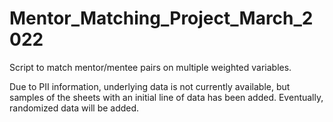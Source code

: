 # Mentor_Matching_Project_March_2022
 Script to match mentor/mentee pairs on multiple weighted variables.
 
 Due to PII information, underlying data is not currently available, but samples of the sheets with an initial line of data has been added. Eventually, randomized data will be added. 
